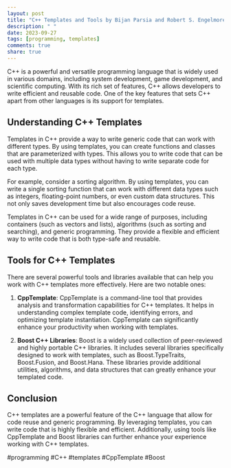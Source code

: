 ```yaml
---
layout: post
title: "C++ Templates and Tools by Bijan Parsia and Robert S. Engelmore"
description: " "
date: 2023-09-27
tags: [programming, templates]
comments: true
share: true
---
```


C++ is a powerful and versatile programming language that is widely used in various domains, including system development, game development, and scientific computing. With its rich set of features, C++ allows developers to write efficient and reusable code. One of the key features that sets C++ apart from other languages is its support for templates.

## Understanding C++ Templates

Templates in C++ provide a way to write generic code that can work with different types. By using templates, you can create functions and classes that are parameterized with types. This allows you to write code that can be used with multiple data types without having to write separate code for each type.

For example, consider a sorting algorithm. By using templates, you can write a single sorting function that can work with different data types such as integers, floating-point numbers, or even custom data structures. This not only saves development time but also encourages code reuse.

Templates in C++ can be used for a wide range of purposes, including containers (such as vectors and lists), algorithms (such as sorting and searching), and generic programming. They provide a flexible and efficient way to write code that is both type-safe and reusable.

## Tools for C++ Templates

There are several powerful tools and libraries available that can help you work with C++ templates more effectively. Here are two notable ones:

1. **CppTemplate**: CppTemplate is a command-line tool that provides analysis and transformation capabilities for C++ templates. It helps in understanding complex template code, identifying errors, and optimizing template instantiation. CppTemplate can significantly enhance your productivity when working with templates.

2. **Boost C++ Libraries**: Boost is a widely used collection of peer-reviewed and highly portable C++ libraries. It includes several libraries specifically designed to work with templates, such as Boost.TypeTraits, Boost.Fusion, and Boost.Hana. These libraries provide additional utilities, algorithms, and data structures that can greatly enhance your templated code.

## Conclusion

C++ templates are a powerful feature of the C++ language that allow for code reuse and generic programming. By leveraging templates, you can write code that is highly flexible and efficient. Additionally, using tools like CppTemplate and Boost libraries can further enhance your experience working with C++ templates.

#programming #C++ #templates #CppTemplate #Boost